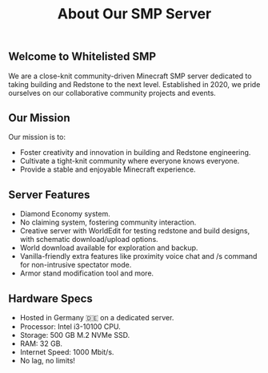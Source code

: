 
   
</head>
<body>
    <header>
        <h1>About Our SMP Server</h1>      
    </header>
    <main>
        <section>
            <h2>Welcome to Whitelisted SMP</h2>
            <p>We are a close-knit community-driven Minecraft SMP server dedicated to taking building and Redstone to the next level. Established in 2020, we pride ourselves on our collaborative community projects and events.</p>
        </section>
        <section>
            <h2>Our Mission</h2>
            <p>Our mission is to:</p>
            <ul>
                <li>Foster creativity and innovation in building and Redstone engineering.</li>
                <li>Cultivate a tight-knit community where everyone knows everyone.</li>
                <li>Provide a stable and enjoyable Minecraft experience.</li>
            </ul>
        </section>
        <section>
            <h2>Server Features</h2>
            <ul>
                <li>Diamond Economy system.</li>
                <li>No claiming system, fostering community interaction.</li>
                <li>Creative server with WorldEdit for testing redstone and build designs, with schematic download/upload options.</li>
                <li>World download available for exploration and backup.</li>
                <li>Vanilla-friendly extra features like proximity voice chat and /s command for non-intrusive spectator mode.</li>
                <li>Armor stand modification tool and more.</li>
            </ul>
        </section>
        <section>
            <h2>Hardware Specs</h2>
            <ul>
                <li>Hosted in Germany 🇩🇪 on a dedicated server.</li>
                <li>Processor: Intel i3-10100 CPU.</li>
                <li>Storage: 500 GB M.2 NVMe SSD.</li>
                <li>RAM: 32 GB.</li>
                <li>Internet Speed: 1000 Mbit/s.</li>
                <li>No lag, no limits!</li>
            </ul>
        </section>
    </main>
</body>
</html>
